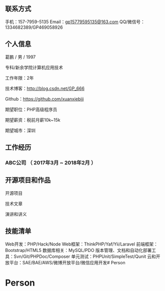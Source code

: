 ## 联系方式

手机：157-7959-5135
Email：gp15779595135@163.com
QQ/微信号：1334682389/GP469058926

## 个人信息


葛鹏  / 男 / 1997

专科/新余学院计算机应用技术

工作年限：2年

技术博客：http://blog.csdn.net/GP_666

Github：https://github.com/xuanxiebiji

期望职位：PHP高级程序员

期望薪资：税前月薪10k~15k

期望城市：深圳

## 工作经历




### ABC公司 （ 2017年3月 ~ 2018年2月 ）







## 开源项目和作品

开源项目


技术文章


演讲和讲义


## 技能清单

Web开发：PHP/Hack/Node
Web框架：ThinkPHP/Yaf/Yii/Laravel
前端框架：Bootstrap/HTML5
数据库相关：MySQL/PDO
版本管理、文档和自动化部署工具：Svn/Git/PHPDoc/Composer
单元测试：PHPUnit/SimpleTest/Qunit
云和开放平台：SAE/BAE/AWS/微博开放平台/微信应用开发# Person
# Person
